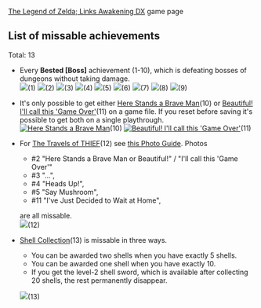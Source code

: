 [The Legend of Zelda; Links Awakening DX](http://retroachievements.org/game/5371) game page

## List of missable achievements
Total: 13

- Every **Bested [Boss]** achievement (1-10), which is defeating bosses of dungeons without taking damage.  
[![](https://s3-eu-west-1.amazonaws.com/i.retroachievements.org/Badge/29327.png)](http://retroachievements.org/Achievement/28829)(1)
[![](https://s3-eu-west-1.amazonaws.com/i.retroachievements.org/Badge/29330.png)](http://retroachievements.org/Achievement/28830)(2)
[![](https://s3-eu-west-1.amazonaws.com/i.retroachievements.org/Badge/29333.png)](http://retroachievements.org/Achievement/28831)(3)
[![](https://s3-eu-west-1.amazonaws.com/i.retroachievements.org/Badge/29400.png)](http://retroachievements.org/Achievement/28832)(4)
[![](https://s3-eu-west-1.amazonaws.com/i.retroachievements.org/Badge/29401.png)](http://retroachievements.org/Achievement/28833)(5)
[![](https://s3-eu-west-1.amazonaws.com/i.retroachievements.org/Badge/29406.png)](http://retroachievements.org/Achievement/28834)(6)
[![](https://s3-eu-west-1.amazonaws.com/i.retroachievements.org/Badge/29408.png)](http://retroachievements.org/Achievement/28835)(7)
[![](https://s3-eu-west-1.amazonaws.com/i.retroachievements.org/Badge/29321.png)](http://retroachievements.org/Achievement/28836)(8)
[![](https://s3-eu-west-1.amazonaws.com/i.retroachievements.org/Badge/29419.png)](https://retroachievements.org/Achievement/28908)(9)

- It's only possible to get either [Here Stands a Brave Man](http://retroachievements.org/Achievement/31931)(10) or [Beautiful! I'll call this 'Game Over'](http://retroachievements.org/Achievement/31932)(11) on a game file. If you reset before saving it's possible to get both on a single playthrough.  
[![Here Stands a Brave Man](https://s3-eu-west-1.amazonaws.com/i.retroachievements.org/Badge/32673.png)](http://retroachievements.org/Achievement/31931)(10)
[![Beautiful! I'll call this 'Game Over'](https://s3-eu-west-1.amazonaws.com/i.retroachievements.org/Badge/32672.png)](http://retroachievements.org/Achievement/31932)(11)

- For [The Travels of THIEF](http://retroachievements.org/Achievement/31930)(12) see [this Photo Guide](https://www.zeldadungeon.net/wiki/Link%27s_Awakening_Photographs). Photos    
   - #2 "Here Stands a Brave Man or Beautiful!" / "I'll call this 'Game Over'"
   - #3 "...",
   - #4 "Heads Up!",
   - #5 "Say Mushroom",
   - #11 "I've Just Decided to Wait at Home",  

  are all missable.  
[![](https://s3-eu-west-1.amazonaws.com/i.retroachievements.org/Badge/32674.png)](http://retroachievements.org/Achievement/31930)(12)

- [Shell Collection](http://retroachievements.org/Achievement/28849)(13) is missable in three ways. 
   - You can be awarded two shells when you have exactly 5 shells.
   - You can be awarded one shell when you have exactly 10.
   - If you get the level-2 shell sword, which is available after collecting 20 shells, the rest permanently disappear.  

  [![](https://s3-eu-west-1.amazonaws.com/i.retroachievements.org/Badge/29315.png)](http://retroachievements.org/Achievement/28849)(13)